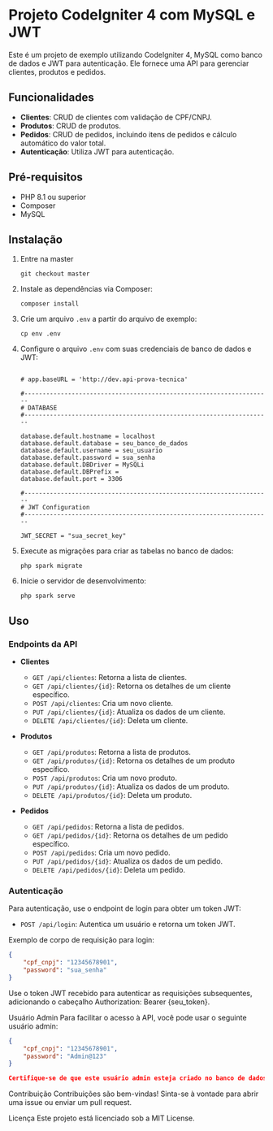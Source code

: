 # Projeto CodeIgniter 4 com MySQL e JWT

Este é um projeto de exemplo utilizando CodeIgniter 4, MySQL como banco de dados e JWT para autenticação. Ele fornece uma API para gerenciar clientes, produtos e pedidos.

## Funcionalidades

- **Clientes**: CRUD de clientes com validação de CPF/CNPJ.
- **Produtos**: CRUD de produtos.
- **Pedidos**: CRUD de pedidos, incluindo itens de pedidos e cálculo automático do valor total.
- **Autenticação**: Utiliza JWT para autenticação.

## Pré-requisitos

- PHP 8.1 ou superior
- Composer
- MySQL

## Instalação

1. Entre na master
    ```
    git checkout master
    ```
2. Instale as dependências via Composer:
    ```
    composer install
    ```

3. Crie um arquivo `.env` a partir do arquivo de exemplo:
    ```
    cp env .env
    ```

4. Configure o arquivo `.env` com suas credenciais de banco de dados e JWT:
    ```env

    # app.baseURL = 'http://dev.api-prova-tecnica'

    #--------------------------------------------------------------------
    # DATABASE
    #--------------------------------------------------------------------

    database.default.hostname = localhost
    database.default.database = seu_banco_de_dados
    database.default.username = seu_usuario
    database.default.password = sua_senha
    database.default.DBDriver = MySQLi
    database.default.DBPrefix =
    database.default.port = 3306

    #--------------------------------------------------------------------
    # JWT Configuration
    #--------------------------------------------------------------------

    JWT_SECRET = "sua_secret_key"
    ```

5. Execute as migrações para criar as tabelas no banco de dados:
    ```
    php spark migrate
    ```

6. Inicie o servidor de desenvolvimento:
    ```
    php spark serve
    ```

## Uso

### Endpoints da API

- **Clientes**
  - `GET /api/clientes`: Retorna a lista de clientes.
  - `GET /api/clientes/{id}`: Retorna os detalhes de um cliente específico.
  - `POST /api/clientes`: Cria um novo cliente.
  - `PUT /api/clientes/{id}`: Atualiza os dados de um cliente.
  - `DELETE /api/clientes/{id}`: Deleta um cliente.

- **Produtos**
  - `GET /api/produtos`: Retorna a lista de produtos.
  - `GET /api/produtos/{id}`: Retorna os detalhes de um produto específico.
  - `POST /api/produtos`: Cria um novo produto.
  - `PUT /api/produtos/{id}`: Atualiza os dados de um produto.
  - `DELETE /api/produtos/{id}`: Deleta um produto.

- **Pedidos**
  - `GET /api/pedidos`: Retorna a lista de pedidos.
  - `GET /api/pedidos/{id}`: Retorna os detalhes de um pedido específico.
  - `POST /api/pedidos`: Cria um novo pedido.
  - `PUT /api/pedidos/{id}`: Atualiza os dados de um pedido.
  - `DELETE /api/pedidos/{id}`: Deleta um pedido.

### Autenticação

Para autenticação, use o endpoint de login para obter um token JWT:
  - `POST /api/login`: Autentica um usuário e retorna um token JWT.

Exemplo de corpo de requisição para login:
```json
{
    "cpf_cnpj": "12345678901",
    "password": "sua_senha"
}
```
Use o token JWT recebido para autenticar as requisições subsequentes, adicionando o cabeçalho Authorization: Bearer {seu_token}.

Usuário Admin
Para facilitar o acesso à API, você pode usar o seguinte usuário admin:
```json
{
    "cpf_cnpj": "12345678901",
    "password": "Admin@123"
}

Certifique-se de que este usuário admin esteja criado no banco de dados com a senha apropriada.
```

Contribuição
Contribuições são bem-vindas! Sinta-se à vontade para abrir uma issue ou enviar um pull request.

Licença
Este projeto está licenciado sob a MIT License.